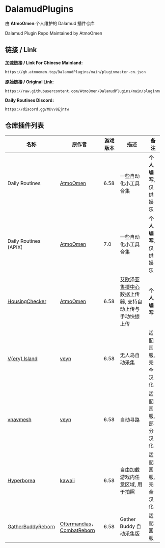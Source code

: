 # DalamudPlugins
由 **AtmoOmen** 个人维护的 Dalamud 插件仓库

Dalamud Plugin Repo Maintained by AtmoOmen

## 链接 / Link

**加速链接 / Link For Chinese Mainland:**

```
https://gh.atmoomen.top/DalamudPlugins/main/pluginmaster-cn.json
```

**原始链接 / Original Link:**

```
https://raw.githubusercontent.com/AtmoOmen/DalamudPlugins/main/pluginmaster.json
```

**Daily Routines Discord:**

```
https://discord.gg/MDvv8Ejntw
```



## 仓库插件列表

| 名称      | 原作者      | 游戏版本 | 描述 | 备注 |
|----------|----------|----------|----------|----------|
| Daily Routines | [AtmoOmen](https://github.com/AtmoOmen) | 6.58 | 一些自动化小工具合集 | **个人编写**, 仅供娱乐 |
| Daily Routines (APIX) | [AtmoOmen](https://github.com/AtmoOmen) | 7.0 | 一些自动化小工具合集 | **个人编写**, 仅供娱乐 |
| [HousingChecker](https://github.com/AtmoOmen/HousingChecker) | [AtmoOmen](https://github.com/AtmoOmen) | 6.58 | [艾欧泽亚售楼中心](https://house.ffxiv.cyou/) 数据上传器, 支持自动上传与手动快捷上传 | **个人编写** |
| [V(ery) Island](https://github.com/AtmoOmen/ffxiv_visland-cn) | [veyn](https://github.com/awgil) | 6.58 | 无人岛自动采集 | 适配国服, 完全汉化 |
| [vnavmesh](https://github.com/AtmoOmen/ffxiv_navmesh-cn) | [veyn](https://github.com/awgil) | 6.58 | 自动寻路 | 适配国服, 部分汉化 |
| [Hyperborea](https://github.com/AtmoOmen/Hyperborea) | [kawaii](https://github.com/kawaii) | 6.58 | 自由加载游戏内任意区域, 用于拍照 | 适配国服, 完全汉化 |
| [GatherBuddyReborn](https://github.com/AtmoOmen/GatherBuddyReborn) | [Ottermandias](https://github.com/Ottermandias)， [CombatReborn](https://github.com/FFXIV-CombatReborn) | 6.58 | Gather Buddy 自动采集版 | 适配国服 |

